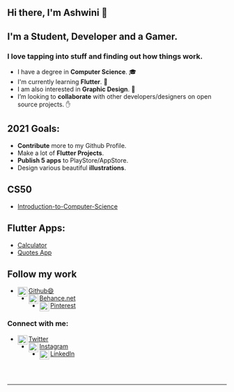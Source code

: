## Hi there, I'm Ashwini 👋

## I'm a Student, Developer and a Gamer.
###  I love tapping into stuff and finding out how things work.

-  I have a degree in **Computer Science**. 🎓
-  I'm currently learning **Flutter**. 📱
-  I am also interested in **Graphic Design**. 🎨
-  I’m looking to **collaborate** with other developers/designers on open source projects. ✋

## 2021 Goals:
-   **Contribute** more to my Github Profile.
-   Make a lot of **Flutter Projects**.
-   **Publish 5 apps** to PlayStore/AppStore.
-   Design various beautiful **illustrations**.

## CS50 
-   [Introduction-to-Computer-Science](https://github.com/ashwinidotx/CS50-Introduction-to-Computer-Science.git)

## Flutter Apps:
-   [Calculator](https://github.com/ashwinidotx/Calculator_flutter.git)
-   [Quotes App](https://github.com/ashwinidotx/quotes_app.git)



## Follow my work
-   <img align="left" alt="Github 😄" width="22px" src="https://cdn.jsdelivr.net/npm/simple-icons@3.12.0/icons/github.svg" />[Github😄](https://github.com/ashwinidotx)  
-   <img align="left" alt="Behance" width="22px" src="https://cdn.jsdelivr.net/npm/simple-icons@3.12.0/icons/behance.svg" />[Behance.net](https://www.behance.net/ashwinidotx)  
-   <img align="left" alt="Pinterest" width="22px" src="https://cdn.jsdelivr.net/npm/simple-icons@3.12.0/icons/pinterest.svg" />[Pinterest](https://in.pinterest.com/ashwinidotx/)  

### Connect with me:
-   <img align="left" alt="Twitter" width="22px" src="https://cdn.jsdelivr.net/npm/simple-icons@3.12.0/icons/twitter.svg" />[Twitter](https://twitter.com/ShadyJoker27)  
-   <img align="left" alt="Instagram" width="22px" src="https://cdn.jsdelivr.net/npm/simple-icons@3.12.0/icons/instagram.svg" />[Instagram](https://www.instagram.com/shadyjoker27/)  
-   <img align="left" alt="LinkedIn" width="22px" src="https://cdn.jsdelivr.net/npm/simple-icons@3.12.0/icons/linkedin.svg" />[LinkedIn](https://in.linkedin.com/in/ashwinidotx)  

<br />
<br />

---
